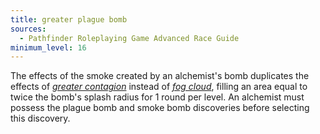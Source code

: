 ```yaml
---
title: greater plague bomb
sources:
  - Pathfinder Roleplaying Game Advanced Race Guide
minimum_level: 16
---
```


The effects of the smoke created by an alchemist's bomb duplicates the effects of [*greater contagion*](/spells/greater-contagion/) instead of [*fog cloud*](/spells/fog-cloud/), filling an area equal to twice the bomb's splash radius for 1 round per level. An alchemist must possess the plague bomb and smoke bomb discoveries before selecting this discovery.
